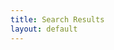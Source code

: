 ```yaml
---
title: Search Results
layout: default
---
```

<ul id="search-results" style="list-style: none; padding: 0"></ul>
<script type="text/javascript">
var client = algoliasearch('{{ site.search.applicationID }}', '{{ site.search.apiKey }}');
var index = client.initIndex('{{ site.search.index }}');
var params = { hitsPerPage: 20 };
index.search('linux', params)
.then(
  function searchSuccess(content) {
 	var $displayList = $('#search-results');
    for (var i = 0; i < content.hits.length; ++i) {
 	  var hit = content.hits[i];	
      console.log(hit);
 		$displayList.append("<li><a href=\"" + hit.permalink + "\"><h2>" + hit.post_title + "</h2></a></li>")
 	}
 })
 .catch(function searchFailure(err) {
 	console.error(err);
 });
</script>